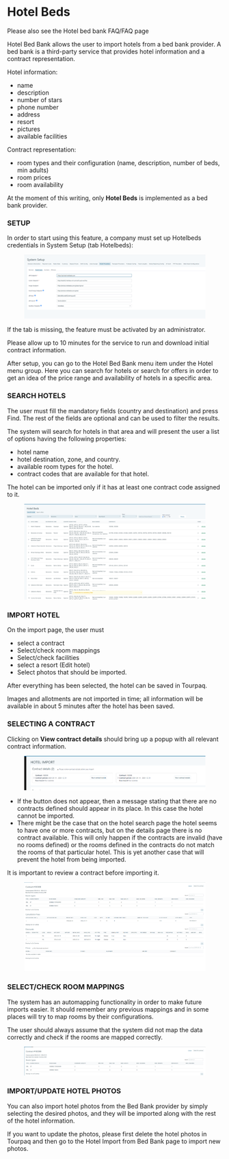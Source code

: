 # Hotel Beds

Please also see the Hotel bed bank FAQ/FAQ page

Hotel Bed Bank allows the user to import hotels from a bed bank provider. A bed bank is a third-party service that provides hotel information and a contract representation.

Hotel information:

* name
* description
* number of stars
* phone number
* address
* resort
* pictures
* available facilities

Contract representation:

* room types and their configuration (name, description, number of beds, min adults)
* room prices
* room availability

At the moment of this writing, only **Hotel Beds** is implemented as a bed bank provider.

### SETUP <a href="#setup" id="setup"></a>

In order to start using this feature, a company must set up Hotelbeds credentials in System Setup (tab Hotelbeds):

<figure><img src=".gitbook/assets/image (101).png" alt=""><figcaption></figcaption></figure>

If the tab is missing, the feature must be activated by an administrator.

Please allow up to 10 minutes for the service to run and download initial contract information.&#x20;

After setup, you can go to the Hotel Bed Bank menu item under the Hotel menu group. Here you can search for hotels or search for offers in order to get an idea of the price range and availability of hotels in a specific area.

### SEARCH HOTELS <a href="#search-hotels" id="search-hotels"></a>

The user must fill the mandatory fields (country and destination) and press Find. The rest of the fields are optional and can be used to filter the results.

The system will search for hotels in that area and will present the user a list of options having the following properties:

* hotel name
* hotel destination, zone, and country.
* available room types for the hotel.
* contract codes that are available for that hotel.

The hotel can be imported only if it has at least one contract code assigned to it.

<figure><img src=".gitbook/assets/image (102).png" alt=""><figcaption></figcaption></figure>

### IMPORT HOTEL <a href="#import-hotel" id="import-hotel"></a>

On the import page, the user must

* select a contract
* Select/check room mappings
* Select/check facilities
* select a resort (Edit hotel)
* Select photos that should be imported.

After everything has been selected, the hotel can be saved in Tourpaq.

Images and allotments are not imported in time; all information will be available in about 5 minutes after the hotel has been saved.

### SELECTING A CONTRACT <a href="#selecting-a-contract" id="selecting-a-contract"></a>

Clicking on **View contract details** should bring up a popup with all relevant contract information.

<figure><img src=".gitbook/assets/image (103).png" alt=""><figcaption></figcaption></figure>

* If the button does not appear, then a message stating that there are no contracts defined should appear in its place. In this case the hotel cannot be imported.
* There might be the case that on the hotel search page the hotel seems to have one or more contracts, but on the details page there is no contract available. This will only happen if the contracts are invalid (have no rooms defined) or the rooms defined in the contracts do not match the rooms of that particular hotel. This is yet another case that will prevent the hotel from being imported.

It is important to review a contract before importing it.

<figure><img src=".gitbook/assets/image (104).png" alt=""><figcaption></figcaption></figure>

### SELECT/CHECK ROOM MAPPINGS <a href="#select--check-room-mappings" id="select--check-room-mappings"></a>

The system has an automapping functionality in order to make future imports easier. It should remember any previous mappings and in some places will try to map rooms by their configurations.

The user should always assume that the system did not map the data correctly and check if the rooms are mapped correctly.

<figure><img src=".gitbook/assets/image (105).png" alt=""><figcaption></figcaption></figure>

### IMPORT/UPDATE HOTEL PHOTOS <a href="#import--update-hotel-photos" id="import--update-hotel-photos"></a>

You can also import hotel photos from the Bed Bank provider by simply selecting the desired photos, and they will be imported along with the rest of the hotel information.

If you want to update the photos, please first delete the hotel photos in Tourpaq and then go to the Hotel Import from Bed Bank page to import new photos.
